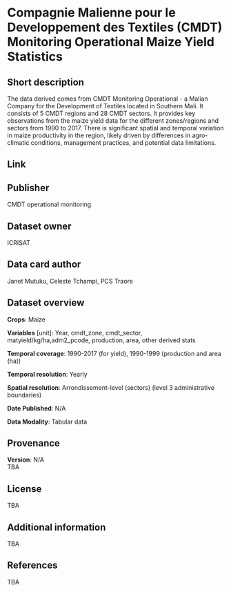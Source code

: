 # Compagnie Malienne pour le Developpement des Textiles (CMDT) Monitoring Operational Maize Yield Statistics

## Short description
The data derived comes from CMDT Monitoring Operational - a Malian Company for the Development of Textiles located in Southern Mali. It consists of 5 CMDT regions and 28 CMDT sectors. It provides key observations from the maize yield data for the different zones/regions and sectors from 1990 to 2017. There is significant spatial and temporal variation in maize productivity in the region, likely driven by differences in agro-climatic conditions, management practices, and potential data limitations. 

## Link



## Publisher
CMDT operational monitoring

## Dataset owner
ICRISAT

## Data card author
Janet Mutuku, Celeste Tchampi, PCS Traore

## Dataset overview
**Crops**: Maize

**Variables** [unit]: Year, cmdt_zone, cmdt_sector, matyield/kg/ha,adm2_pcode, production, area, other derived stats


**Temporal coverage**: 1990-2017 (for yield), 1990-1999 (production and area (ha))


**Temporal resolution**: Yearly

**Spatial resolution**: Arrondissement-level (sectors) (level 3 administrative boundaries)

**Date Published**: N/A

**Data Modality**: Tabular data

## Provenance
**Version**: N/A <br>
TBA

## License
TBA

## Additional information
TBA

## References
TBA